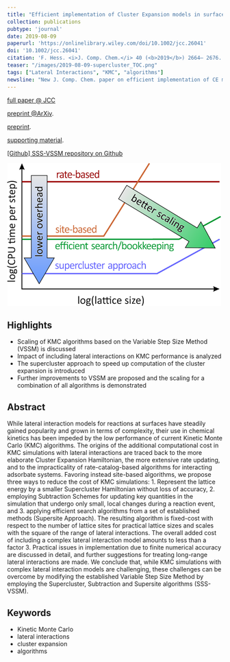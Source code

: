 ```yaml
---
title: "Efficient implementation of Cluster Expansion models in surface Kinetic Monte Carlo simulations with lateral interactions: Subtraction Schemes, Supersites and the Supercluster Contraction"
collection: publications
pubtype: 'journal'
date: 2019-08-09
paperurl: 'https://onlinelibrary.wiley.com/doi/10.1002/jcc.26041'
doi: '10.1002/jcc.26041'
citation: 'F. Hess. <i>J. Comp. Chem.</i> 40 (<b>2019</b>) 2664– 2676.'
teaser: "/images/2019-08-09-supercluster_TOC.png"
tags: ["Lateral Interactions", "KMC", "algorithms"]
newsline: "New J. Comp. Chem. paper on efficient implementation of CE models in KMC simulations"
---
```


<i class="fa fa-external-link-alt" aria-hidden="true" title="external link"></i> [full paper @ JCC](https://onlinelibrary.wiley.com/doi/10.1002/jcc.26041)

<i class="fa fa-external-link-alt" aria-hidden="true" title="external link"></i> [preprint @ArXiv](https://arxiv.org/abs/1908.03526).

<i class="fa fa-file-pdf" aria-hidden="true" title="direct PDF download"></i> [preprint](/files/2019-08-09-supercluster_main.pdf).

<i class="fa fa-file-pdf" aria-hidden="true" title="direct PDF download"></i> [supporting material](/files/2019-08-09-supercluster_supporting_material.pdf).

<i class="fab fa-github" aria-hidden="true" title="view on github"></i> [[Github] SSS-VSSM repository on Github](https://github.com/hessfran/SSS-VSSM)


<img src="/images/2019-08-09-supercluster_TOC.png">

Highlights
----------
* Scaling of KMC algorithms based on the Variable Step Size Method (VSSM) is discussed
* Impact of including lateral interactions on KMC performance is analyzed
* The supercluster approach to speed up computation of the cluster expansion is introduced
* Further improvements to VSSM are proposed and the scaling for a combination of all algorithms is demonstrated

Abstract
--------
While lateral interaction models for reactions at surfaces have steadily gained popularity and grown in terms of complexity, their use in chemical kinetics has been impeded by the low performance of current Kinetic Monte Carlo (KMC) algorithms. The origins of the additional computational cost in KMC simulations with lateral interactions are traced back to the more elaborate Cluster Expansion Hamiltonian, the more extensive rate updating, and to the impracticality of rate-catalog-based algorithms for interacting adsorbate systems. Favoring instead site-based algorithms, we propose three ways to reduce the cost of KMC simulations: 1. Represent the lattice energy by a smaller Supercluster Hamiltonian without loss of accuracy, 2. employing Subtraction  Schemes for updating key quantities in the simulation that undergo only small, local changes during a reaction event, and 3. applying efficient search algorithms from a set of established methods (Supersite Approach). The resulting algorithm is fixed-cost with respect to the number of lattice sites for practical lattice sizes and scales with the square of the range of lateral interactions. The overall added cost of including a complex lateral interaction model amounts to less than a factor 3. Practical issues in implementation due to finite numerical accuracy are discussed in detail, and further suggestions for treating long-range lateral interactions are made. We conclude that, while KMC simulations with complex lateral interaction models are challenging, these challenges can be overcome by modifying the established Variable Step Size Method by employing the Supercluster, Subtraction and Supersite algorithms (SSS-VSSM).

Keywords
--------
* Kinetic Monte Carlo
* lateral interactions
* cluster expansion
* algorithms
